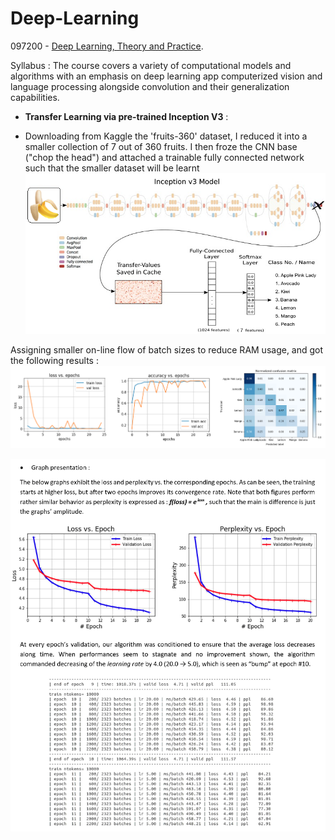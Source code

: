 # Deep-Learning

097200 - [Deep Learning, Theory and Practice](https://www.graduate.technion.ac.il/Subjects.Heb/?Sub=97200).

Syllabus : The course covers a variety of computational models and algorithms with an emphasis on deep learning
app computerized vision and language processing alongside convolution and their generalization capabilities.

- **Transfer Learning via pre-trained Inception V3** :

- Downloading from Kaggle the 'fruits-360' dataset, I reduced it into a smaller collection of 7 out of 360 fruits. I then froze the CNN base ("chop the head") and attached a trainable fully connected network such that the smaller dataset will be learnt 
![alt text](https://github.com/Daniboy370/Deep-Learning/blob/master/Homeworks/RNN_LSTM/output/inception_model.png)

Assigning smaller on-line flow of batch sizes to reduce RAM usage, and got the following results :
![alt text](https://github.com/Daniboy370/Deep-Learning/blob/master/Homeworks/RNN_LSTM/output/graph_table.png)

![alt text](https://github.com/Daniboy370/Deep-Learning/blob/master/Homeworks/RNN_LSTM/output/RNN_results.png)
